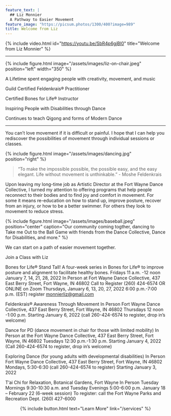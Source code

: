 ```yaml
---
feature_text: |
  ## Liz Monnier
  A Pathway to Easier Movement
feature_image: "https://picsum.photos/1300/400?image=989"
title: Welcome from Liz
---
```


{% include video.html id="https://youtu.be/SbR4p6gjBl0" title="Welcome from Liz Monnier" %}

<hr/>

{% include figure.html image="/assets/images/liz-on-chair.jpeg" position="left" width="350" %}

A Lifetime spent engaging people with creativity, movement, and music

Guild Certified Feldenkrais® Practitioner

Certified Bones for Life® Instructor

Inspiring People with Disabilities through Dance

Continues to teach Qigong and forms of Modern Dance

<hr/>


You can’t love movement if it is difficult or painful. I hope that I can help you
rediscover the possibilities of movement through individual sessions or classes.

{% include figure.html image="/assets/images/dancing.jpg" position="right" %}

> “To make the impossible possible, the possible easy, and the easy elegant. Life
without movement is unthinkable.” - Moshe Feldenkrais

Upon leaving my long-time job as Artistic Director at the Fort Wayne Dance
Collective, I turned my attention to offering programs that help people reconnect to
their bodies and to find joy and comfort in movement. For some it means re-education on how to stand up, improve posture, recover from an injury, or how to
be a better swimmer. For others they look to movement to reduce stress.

{% include figure.html image="/assets/images/baseball.jpeg" position="center" caption="Our community coming togther, dancing to Take me Out to the Ball Game with friends from the Dance Collective, Dance for Disabilities, and more." %}

We can start on a path of easier movement together.

Join a Class with Liz 

Bones for Life® Stand Tall!
A four-week series in Bones for Life® to improve posture and alignment to facilitate healthy bones.
Fridays 11 a.m. -12 noon 
January 7, 14, 21, 28, 2022
In Person at Fort Wayne Dance Collective, 
437 East Berry Street, Fort Wayne, IN 46802
Call to Register (260) 424-6574
OR
ONLINE on Zoom
Thursdays, January 6, 13, 20, 27, 2022
6:00 p.m.-7:00 p.m. (EST)
register monnierliz@gmail.com

Feldenkrais® Awareness Through Movement In Person
Fort Wayne Dance Collective, 437 East Berry Street, Fort Wayne, IN 46802
Thursdays 12 noon -1:00 p.m. 
Starting January 6, 2022 (call 260-424-6574 to register, drop in’s welcome)

Dance for PD (dance movement in chair for those with limited mobility) 
In Person at the Fort Wayne Dance Collective, 437 East Berry Street, Fort Wayne, IN 46802
Tuesdays 12:30 p.m.-1:30 p.m. 
Starting January 4, 2022 (Call 260-424-6574 to register, drop in’s welcome)

Exploring Dance (for young adults with developmental disabilities) In Person
Fort Wayne Dance Collective, 437 East Berry Street, Fort Wayne, IN 46802
Mondays, 5:30-6:30 (call 260-424-6574 to register)
Starting January 3, 2022

T’ai Chi for Relaxation, Botanical Gardens, Fort Wayne In Person
Tuesday Mornings 9:30-10:30 a.m. and Tuesday Evenings 5:00-6:00 p.m.
January 18 – February 22 (6-week session) 
To register: call the Fort Wayne Parks and Recreation Dept. (260) 427-6000







<p style="text-align: center;">{% include button.html text="Learn More" link="/services" %}</p>
